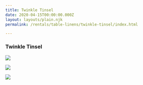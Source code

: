 ```yaml
---
title: Twinkle Tinsel
date: 2020-04-15T00:00:00.000Z
layout: layouts/plain.njk
permalink: /rentals/table-linens/twinkle-tinsel/index.html

---
```


### Twinkle Tinsel

<section class="grid-container" markdown="1">

<a title="gold" class="photo-overlay" href="/static/img/table-linens/17-Twinkle-Tinsel/twinkletinsel-gold-crop.jpg">![](/static/img/table-linens/17-Twinkle-Tinsel/twinkletinsel-gold-crop.jpg)</a>

<a title="lime" class="photo-overlay" href="/static/img/table-linens/17-Twinkle-Tinsel/twinkletinsel-lime-crop.jpg">![](/static/img/table-linens/17-Twinkle-Tinsel/twinkletinsel-lime-crop.jpg)</a>

<a title="plum" class="photo-overlay" href="/static/img/table-linens/17-Twinkle-Tinsel/twinkletinsel-plum-crop.jpg">![](/static/img/table-linens/17-Twinkle-Tinsel/twinkletinsel-plum-crop.jpg)</a>

</section>